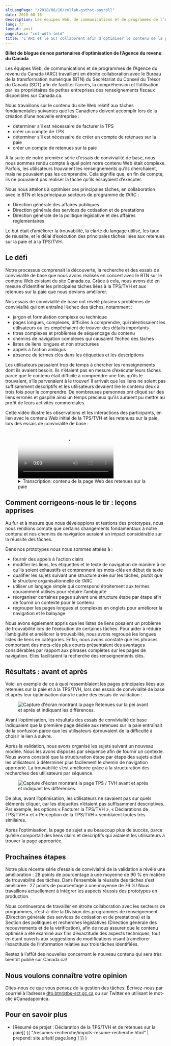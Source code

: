 ```yaml
---
altLangPage: "/2018/08/16/collab-gsthst-payroll"
date: 2018-08-16
description: Les équipes Web, de communications et de programmes de l’Agence du revenu du Canada (ARC) travaillent en étroite collaboration avec le Bureau de la transformation numérique (BTN) afin de faciliter l’accès, la compréhension et l’utilisation par les propriétaires de petites entreprises des renseignements fiscaux disponibles sur Canada.ca.
lang: fr
layout: post
pageclass: "cnt-wdth-lmtd"
title: "L’ARC et le SCT collaborent afin d’optimiser le contenu de la page Web consacrée à la TPS/TVH et aux retenues sur la paie"
---
```


**Billet de blogue de nos partenaires d’optimisation de l’Agence du revenu du Canada**

Les équipes Web, de communications et de programmes de l’Agence du revenu du Canada (ARC) travaillent en étroite collaboration avec le Bureau de la transformation numérique (BTN) du Secrétariat du Conseil du Trésor du Canada (SCT) afin de faciliter l’accès, la compréhension et l’utilisation par les propriétaires de petites entreprises des renseignements fiscaux disponibles sur Canada.ca.

Nous travaillons sur le contenu du site Web relatif aux tâches fondamentales suivantes que les Canadiens doivent accomplir lors de la création d’une nouvelle entreprise&nbsp;:

* déterminer s’il est nécessaire de facturer la TPS
* créer un compte de TPS
* déterminer s’il est nécessaire de créer un compte de retenues sur la paie
* créer un compte de retenues sur la paie

À la suite de notre première série d’essais de convivialité de base, nous nous sommes rendu compte à quel point notre contenu Web était complexe. Parfois, les utilisateurs trouvaient les renseignements qu’ils cherchaient, mais ne pouvaient pas les comprendre. Cela signifie que, en fin de compte, ils ne pouvaient pas réaliser la tâche qu’ils essayaient d’exécuter.

Nous nous attelons à optimiser ces principales tâches, en collaboration avec le BTN et les principaux secteurs de programme de l’ARC&nbsp;:

* Direction générale des affaires publiques
* Direction générale des services de cotisation et de prestations
* Direction générale de la politique législative et des affaires réglementaires

Le but était d’améliorer la trouvabilité, la clarté du langage utilisé, les taux de réussite, et le délai d’exécution des principales tâches liées aux retenues sur la paie et à la TPS/TVH.


## Le défi

Notre processus comprenait la découverte, la recherche et des essais de convivialité de base que nous avons réalisés en concert avec le BTN sur le contenu Web existant du site Canada.ca. Grâce à cela, nous avons été en mesure d’identifier les principales tâches liées à la TPS/TVH et aux retenues sur la paie que nous devions améliorer.

Nos essais de convivialité de base ont révélé plusieurs problèmes de convivialité qui ont entraîné l’échec des tâches, notamment&nbsp;:

* jargon et formulation complexe ou technique
* pages longues, complexes, difficiles à comprendre, qui ralentissaient les utilisateurs ou les empêchaient de trouver des détails importants
* titres complexes et problèmes de séquençage du contenu
* chemins de navigation complexes qui causaient l’échec des tâches
* listes de liens longues et non structurées
* appels à l’action ambigus
* absence de termes clés dans les étiquettes et les descriptions

Les utilisateurs passaient trop de temps à chercher les renseignements dont ils avaient besoin. Ils n’étaient pas en mesure d’exécuter leurs tâches parce que le contenu était difficile à comprendre une fois qu’ils le trouvaient, s’ils parvenaient à le trouver! Il arrivait que les liens ne soient pas suffisamment descriptifs et les utilisateurs devaient lire le contenu deux à trois fois pour le comprendre. De nombreuses personnes ont cliqué sur des liens erronés et gaspillé ainsi un temps précieux qu’ils auraient pu mettre au profit de leurs activités commerciales.

Cette vidéo illustre les observations et les interactions des participants, en lien avec le contenu Web initial de la TPS/TVH et les retenues sur la paie, lors des essais de convivialité de base&nbsp;:


<figure class="wb-mltmd wb-init video">
	<video poster="/images/taxes-impots/payroll-content-video-poster.jpg" title="contenu de la page Web des retenues sur la paie">
		<source type="video/mp4" src="/images/taxes-impots/payroll-content-fr.mp4" />
	</video>
  <figcaption>
    <details>
      <summary>Transcription: contenu de la page Web des retenues sur la paie</summary>
      <p>(Participant)</p>
      <p>(Vidéo où une personne examine la page «&nbsp;Aperçu des retenues sur la paie&nbsp;» à Canada.ca. Le participant fait défiler doucement vers le haut et le bas.)</p>
      <p>Je ne vois pas vraiment…</p>
      <p>(Le participant clique pour accéder à la page «&nbsp;RC4110 Employé ou travailleur indépendant?&nbsp;»)</p>
      <p>Ça ne m’aide pas à trouver. Non, ce n’est pas très évident d'ici...</p>
      <p>(Modérateur)</p>
      <p>En effet</p>
      <p>(Participant)</p>
      <p>…de trouver ces renseignments.</p>
      <p>(Le participant clique sur le bouton «&nbsp;précédent&nbsp;», et retourne à la page «&nbsp;Aperçu des retenues sur la paie&nbsp;». Il défile vers le haut et le bas, puis il passe la souris sur l’hyperlien intitulé «&nbsp;Les responsabilités de l’employeur – Les étapes de retenues sur la paie&nbsp;».)</p>
      <p>Ce devrait être dans les responsabilités de l’employeur… </p>
      <p>(Il défile à nouveau vers le bas, puis il défile vers le haut jusqu’à l’hyperlien intitulé «&nbsp;Les responsabilités de l’employeur – Les étapes de retenues sur la paie&nbsp;».)</p>
      <p>…mais, je ne trouve pas vraiment…</p>
      <p>(Il clique sur l’hyperlien intitulé «&nbsp;Les responsabilités de l’employeur – Les étapes de retenues sur la paie&nbsp;», et il se trouve sur cette page. Il commence à lire les étapes sur la page.)</p>
      <p>«&nbsp;Déterminer votre statut&nbsp;»…</p>
      <p>(Il défile vers le bas, puis vers le haut. Il passe la souris sur le mot «&nbsp;employeur&nbsp;» sous le titre «&nbsp;Étape 1&nbsp;: Déterminer votre statut&nbsp;».)</p>
      <p>Vous êtes manifestement un employeur, mais j'ai besoin de plus de renseignmentss.</p>
      <p>(Il clique sur le mot «&nbsp;employeur&nbsp;», puis la page qui s’ouvre s’intitule «&nbsp;Êtes-vous un employeur?&nbsp;» Il défile doucement vers le bas jusqu’à la fin de la page.)</p>
      <p>Bon, bien, ce n’est pas très utile.</p>
    </details>
  </figcaption>
</figure>


## Comment corrigeons-nous le tir&nbsp;: leçons apprises

Au fur et à mesure que nous développions et testions des prototypes, nous nous rendions compte que certains changements fondamentaux à notre contenu et nos chemins de navigation auraient un impact considérable sur la réussite des tâches.

Dans nos prototypes nous nous sommes attelés à&nbsp;:

* fournir des appels à l’action clairs
* modifier les liens, les étiquettes et le texte de navigation de manière à ce qu’ils soient exhaustifs et comprennent les mots-clés en début de texte
* qualifier les sujets suivant une structure axée sur les tâches, plutôt que la structure organisationnelle de l’ARC
* utiliser un langage simple qui correspond étroitement aux termes couramment utilisés pour réduire l’ambiguïté
* réorganiser certaines pages suivant une structure étape par étape afin de fournir un contexte pour le contenu
* regrouper les pages longues et complexes en onglets pour améliorer la navigation et le balayage

Nous avons également appris que les listes de liens posaient un problème de trouvabilité lors de l’exécution de certaines tâches. Pour aider à réduire l’ambiguïté et améliorer la trouvabilité, nous avons regroupé les longues listes de liens en catégories. Enfin, nous avons constaté que les phrases comportant des mots-clés plus courts présentaient des avantages considérables par rapport aux phrases complètes sur les pages de navigation. Elles facilitaient la recherche des renseignements clés.

## Résultats&nbsp;: avant et après

Voici un exemple de ce à quoi ressemblaient les pages principales liées aux retenues sur la paie et à la TPS/TVH, lors des essais de convivialité de base et après leur optimisation dans le cadre des essais de validation&nbsp;:

<figure>
  <img class="img-responsive" alt="Capture d'écran montrant la page Retenues sur la pei avant et après et indiquant les différences." src="/images/taxes-impots/payroll-before-after-fr.png">
</figure>

Avant l’optimisation, les résultats des essais de convivialité de base indiquaient que la première page dédiée aux retenues sur la paie entraînait de la confusion parce que les utilisateurs éprouvaient de la difficulté à choisir le lien à suivre.

Après la validation, nous avons organisé les sujets suivant un nouveau modèle. Nous les avons disposés par séquence afin de fournir un contexte. Nous avons constaté que la structuration étape par étape des sujets aidait les utilisateurs à déterminer plus facilement le chemin de navigation approprié. La trouvabilité s’est améliorée grâce à la structuration des recherches des utilisateurs par séquence.

<figure>
  <img class="img-responsive" alt="Capture d'écran montrant la page TPS / TVH avant et après et indiquant les différences." src="/images/taxes-impots/gsthst-before-after-fr.png">
</figure>

De plus, avant l’optimisation, les utilisateurs ne savaient pas sur quels éléments cliquer, car les étiquettes n’étaient pas suffisamment descriptives. Par exemple, les options «&nbsp;Facturer la TPS/TVH&nbsp;», «&nbsp;Déclarations de TPS/TVH&nbsp;» et «&nbsp;Perception de la TPS/TVH&nbsp;» semblaient toutes très similaires.

Après l’optimisation, la page de sujet a eu beaucoup plus de succès, parce qu’elle comportait des liens clairs et descriptifs qui aidaient les utilisateurs à trouver la page appropriée.


## Prochaines étapes

Notre plus récente série d’essais de convivialité de la validation a révélé une amélioration&nbsp;: 28 points de pourcentage à une moyenne de 90&nbsp;% en matière de trouvabilité des tâches. Dans l’ensemble la réussite des tâches s’est améliorée&nbsp;: 27 points de pourcentage à une moyenne de 76&nbsp;%! Nous travaillons actuellement à intégrer les aspects réussis des prototypes en production.

Nous continuerons de travailler en étroite collaboration avec les secteurs de programmes, c’est-à-dire la Division des programmes de renseignement (Direction générale des services de cotisation et de prestations) et la Section des politiques et recherches législatives (Direction générale des recouvrements et de la vérification), afin de nous assurer que le contenu optimisé a été examiné aux fins d’exactitude des aspects techniques, tout en étant ouverts aux suggestions de modifications visant à améliorer l’exactitude de l’information relative aux trois tâches identifiées.

Restez à l’affût des nouvelles concernant le nouveau contenu qui sera très bientôt publié sur Canada.ca!

## Nous voulons connaître votre opinion
Dites-nous ce que vous pensez de la gestion des tâches. Écrivez-nous par courriel à l’adresse [dto.btn@tbs-sct.gc.ca](mailto:dto.btn@tbs-sct.gc.ca) ou sur Twitter en utilisant le mot-clic #Canadapointca.

## Pour en savoir plus

* [Résumé de projet&nbsp;: Déclaration de la TPS/TVH et de retenues sur la paie]( {{ "/resumes-recherche/impots-resume-recherche.html" | prepend: site.urlalt[ page.lang ] }} )
